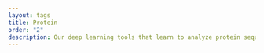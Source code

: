 ```yaml
---
layout: tags
title: Protein
order: "2"
description: Our deep learning tools that learn to analyze protein sequence inputs. 
---
```

